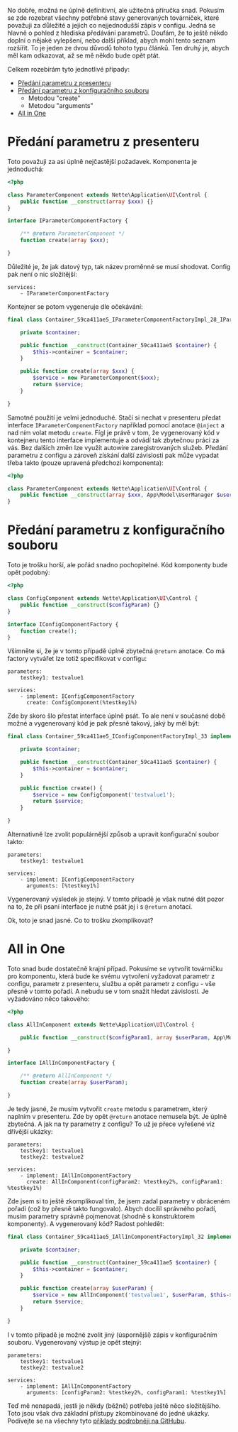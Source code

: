 No dobře, možná ne úplně definitivní, ale užitečná příručka snad. Pokusím se zde rozebrat všechny potřebné stavy generovaných továrniček, které považuji za důležité a jejich co nejjednodušší zápis v configu. Jedná se hlavně o pohled z hlediska předávání parametrů. Doufám, že to ještě někdo doplní o nějaké vylepšení, nebo další příklad, abych mohl tento seznam rozšířit. To je jeden ze dvou důvodů tohoto typu článků. Ten druhý je, abych měl kam odkazovat, až se mě někdo bude opět ptát.

Celkem rozebírám tyto jednotlivé případy:
- [Předání parametru z presenteru](#toc-predani-parametru-z-presenteru)
- [Předání parametru z konfiguračního souboru](#toc-predani-parametru-z-konfiguracniho-souboru)
  - Metodou "create"
  - Metodou "arguments"
- [All in One](#toc-all-in-one)

Předání parametru z presenteru
==============================
Toto považuji za asi úplně nejčastější požadavek. Komponenta je jednoduchá:

```php
<?php

class ParameterComponent extends Nette\Application\UI\Control {
	public function __construct(array $xxx) {}
}

interface IParameterComponentFactory {

	/** @return ParameterComponent */
	function create(array $xxx);

}
```

Důležité je, že jak datový typ, tak název proměnné se musí shodovat. Config pak není o nic složitější:

```neon
services:
	- IParameterComponentFactory
```

Kontejner se potom vygeneruje dle očekávání:

```php
final class Container_59ca411ae5_IParameterComponentFactoryImpl_28_IParameterComponentFactory implements IParameterComponentFactory {

	private $container;

	public function __construct(Container_59ca411ae5 $container) {
		$this->container = $container;
	}

	public function create(array $xxx) {
		$service = new ParameterComponent($xxx);
		return $service;
	}

}
```

Samotné použití je velmi jednoduché. Stačí si nechat v presenteru předat interface `IParameterComponentFactory` například pomocí anotace `@inject` a nad ním volat metodu `create`. Fígl je právě v tom, že vygenerovaný kód v kontejneru tento interface implementuje a odvádí tak zbytečnou práci za vás. Bez dalších změn lze využít autowire zaregistrovaných služeb. Předání parametru z configu a zároveň získání další závislosti pak může vypadat třeba takto (pouze upravená předchozí komponenta):

```php
<?php

class ParameterComponent extends Nette\Application\UI\Control {
	public function __construct(array $xxx, App\Model\UserManager $userManager) {}
}
```

Předání parametru z konfiguračního souboru
==========================================
Toto je trošku horší, ale pořád snadno pochopitelné. Kód komponenty bude opět podobný:

```php
<?php

class ConfigComponent extends Nette\Application\UI\Control {
	public function __construct($configParam) {}
}

interface IConfigComponentFactory {
	function create();
}
```

Všimněte si, že je v tomto případě úplně zbytečná `@return` anotace. Co má factory vytvářet lze totiž specifikovat v configu:

```neon
parameters:
	testkey1: testvalue1

services:
	- implement: IConfigComponentFactory
	  create: ConfigComponent(%testkey1%)
```

Zde by skoro šlo přestat interface úplně psát. To ale není v současné době možné a vygenerovaný kód je pak přesně takový, jaký by měl být:

```php
final class Container_59ca411ae5_IConfigComponentFactoryImpl_33 implements IConfigComponentFactory {

	private $container;

	public function __construct(Container_59ca411ae5 $container) {
		$this->container = $container;
	}

	public function create() {
		$service = new ConfigComponent('testvalue1');
		return $service;
	}

}
```

Alternativně lze zvolit populárnější způsob a upravit konfigurační soubor takto:

```neon
parameters:
	testkey1: testvalue1

services:
	- implement: IConfigComponentFactory
	  arguments: [%testkey1%]
```

Vygenerovaný výsledek je stejný. V tomto případě je však nutné dát pozor na to, že při psaní interface je nutné psát jej i s `@return` anotací.

Ok, toto je snad jasné. Co to trošku zkomplikovat?

All in One
==========
Toto snad bude dostatečně krajní případ. Pokusíme se vytvořit továrničku pro komponentu, která bude ke svému vytvoření vyžadovat parametr z configu, parametr z presenteru, službu a opět parametr z configu - vše přesně v tomto pořadí. A nebudu se v tom snažit hledat závislosti. Je vyžadováno něco takového:

```php
<?php

class AllInComponent extends Nette\Application\UI\Control {

	public function __construct($configParam1, array $userParam, App\Model\UserManager $userManager, $configParam2) {}

}

interface IAllInComponentFactory {

	/** @return AllInComponent */
	function create(array $userParam);

}
```

Je tedy jasné, že musím vytvořit `create` metodu s parametrem, který naplním v presenteru. Zde by opět `@return` anotace nemusela být. Je úplně zbytečná. A jak na ty parametry z configu? To už je přece vyřešené viz dřívější ukázky:

```neon
parameters:
	testkey1: testvalue1
	testkey2: testvalue2

services:
	- implement: IAllInComponentFactory
	  create: AllInComponent(configParam2: %testkey2%, configParam1: %testkey1%)
```

Zde jsem si to ještě zkomplikoval tím, že jsem zadal parametry v obráceném pořadí (což by přesně takto fungovalo). Abych docílil správného pořadí, musím parametry správně pojmenovat (shodně s konstruktorem komponenty). A vygenerovaný kód? Radost pohledět:

```php
final class Container_59ca411ae5_IAllInComponentFactoryImpl_32 implements IAllInComponentFactory {

	private $container;

	public function __construct(Container_59ca411ae5 $container) {
		$this->container = $container;
	}

	public function create(array $userParam) {
		$service = new AllInComponent('testvalue1', $userParam, $this->container->getService('27_App_Model_UserManager'), 'testvalue2');
		return $service;
	}

}
```

I v tomto případě je možné zvolit jiný (úspornější) zápis v konfiguračním souboru. Vygenerovaný výstup je opět stejný:

```neon
parameters:
	testkey1: testvalue1
	testkey2: testvalue2

services:
	- implement: IAllInComponentFactory
	  arguments: [configParam2: %testkey2%, configParam1: %testkey1%]
```

Teď mě nenapadá, jestli je někdy (běžně) potřeba ještě něco složitějšího. Toto jsou však dva základní přístupy zkombinované do jedné ukázky. Podívejte se na všechny tyto [příklady podrobněji na GitHubu](https://github.com/mrtnzlml/generated-factories).
